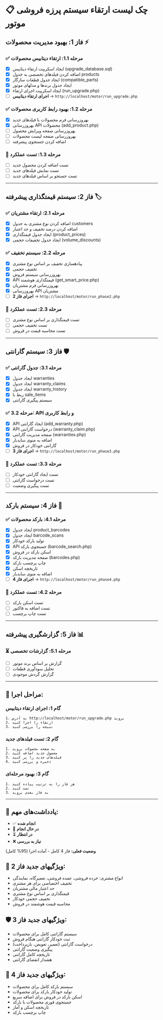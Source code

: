 # 📋 چک لیست ارتقاء سیستم پرزه فروشی موتور

## **فاز 1: بهبود مدیریت محصولات** ⚡

### ✅ **مرحله 1.1: ارتقاء دیتابیس محصولات**
- [x] ایجاد اسکریپت ارتقاء دیتابیس (upgrade_database.sql)
- [x] اضافه کردن فیلدهای تخصصی به جدول products
- [x] ایجاد جدول قطعات سازگار (compatible_parts)
- [x] ایجاد جدول برندها و مدلهای موتور
- [x] ایجاد اسکریپت اجرای ارتقاء (run_upgrade.php)
- [ ] **اجرای ارتقاء دیتابیس** → `http://localhost/motor/run_upgrade.php`

### ✅ **مرحله 1.2: بهبود رابط کاربری محصولات**
- [x] بهروزرسانی فرم محصولات با فیلدهای جدید
- [x] بهروزرسانی API محصولات (add_product.php)
- [ ] بهروزرسانی صفحه ویرایش محصول
- [ ] بهروزرسانی صفحه لیست محصولات
- [ ] اضافه کردن جستجوی پیشرفته

### 🔄 **مرحله 1.3: تست عملکرد**
- [ ] تست اضافه کردن محصول جدید
- [ ] تست نمایش فیلدهای جدید
- [ ] تست جستجو بر اساس فیلدهای جدید

---

## **فاز 2: سیستم قیمتگذاری پیشرفته** 🏷️

### ✅ **مرحله 2.1: ارتقاء مشتریان**
- [x] اضافه کردن نوع مشتری به جدول customers
- [x] اضافه کردن درصد تخفیف و حد اعتبار
- [x] ایجاد جدول قیمتگذاری (product_prices)
- [x] ایجاد جدول تخفیفات حجمی (volume_discounts)

### ✅ **مرحله 2.2: سیستم تخفیف**
- [x] پیادهسازی تخفیف بر اساس نوع مشتری
- [x] تخفیف حجمی
- [x] بهروزرسانی سیستم فروش
- [x] API قیمتگذاری هوشمند (get_smart_price.php)
- [x] بهروزرسانی فرم مشتریان
- [x] بهروزرسانی API مشتریان
- [ ] **اجرای فاز 2** → `http://localhost/motor/run_phase2.php`

### 🔄 **مرحله 2.3: تست عملکرد**
- [ ] تست قیمتگذاری بر اساس نوع مشتری
- [ ] تست تخفیف حجمی
- [ ] تست محاسبه قیمت در فروش

---

## **فاز 3: سیستم گارانتی** 🛡️

### ✅ **مرحله 3.1: جدول گارانتی**
- [x] ایجاد جدول warranties
- [x] ایجاد جدول warranty_claims
- [x] ایجاد جدول warranty_history
- [x] ربط با sale_items
- [x] سیستم پیگیری گارانتی

### ✅ **مرحله 3.2: API و رابط کاربری**
- [x] API ایجاد گارانتی (add_warranty.php)
- [x] API درخواست گارانتی (warranty_claim.php)
- [x] صفحه مدیریت گارانتی (warranties.php)
- [x] اضافه به منوی سایدبار
- [x] گارانتی خودکار در فروش
- [ ] **اجرای فاز 3** → `http://localhost/motor/run_phase3.php`

### 🔄 **مرحله 3.3: تست عملکرد**
- [ ] تست ایجاد گارانتی خودکار
- [ ] تست درخواست گارانتی
- [ ] تست پیگیری وضعیت

---

## **فاز 4: سیستم بارکد** 📱

### ✅ **مرحله 4.1: بارکد محصولات**
- [x] ایجاد جدول product_barcodes
- [x] ایجاد جدول barcode_scans
- [x] تولید بارکد خودکار
- [x] API جستجوی بارکد (barcode_search.php)
- [x] اسکن بارکد در فروش
- [x] صفحه مدیریت بارکد (barcodes.php)
- [x] چاپ برچسب بارکد
- [x] تاریخچه اسکن
- [x] اضافه به منوی سایدبار
- [ ] **اجرای فاز 4** → `http://localhost/motor/run_phase4.php`

### 🔄 **مرحله 4.2: تست عملکرد**
- [ ] تست اسکن بارکد
- [ ] تست اضافه به فاکتور
- [ ] تست چاپ برچسب

---

## **فاز 5: گزارشگیری پیشرفته** 📊

### ⏳ **مرحله 5.1: گزارشات تخصصی**
- [ ] گزارش بر اساس برند موتور
- [ ] تحلیل سودآوری قطعات
- [ ] گزارش گردش موجودی

---

## **🚀 مراحل اجرا:**

### **گام 1: اجرای ارتقاء دیتابیس**
```
1. به آدرس http://localhost/motor/run_upgrade.php بروید
2. ارتقاء را اجرا کنید
3. نتیجه را بررسی کنید
```

### **گام 2: تست فیلدهای جدید**
```
1. به صفحه محصولات بروید
2. محصول جدید اضافه کنید
3. فیلدهای جدید را پر کنید
4. ذخیره و بررسی کنید
```

### **گام 3: بهبود مرحله‌ای**
```
1. هر فاز را به ترتیب پیاده کنید
2. تست کنید
3. به فاز بعدی بروید
```

---

## **📝 یادداشت‌های مهم:**

- ✅ **انجام شده**
- 🔄 **در حال انجام**  
- ⏳ **در انتظار**
- ❌ **نیاز به بررسی**

**وضعیت فعلی:** فاز 4 کامل - آماده اجرا (95% کامل)

## **🎯 ویژگیهای جدید فاز 2:**
- انواع مشتری: خرده فروشی، عمده فروشی، تعمیرگاه، نمایندگی
- تخفیف اختصاصی برای هر مشتری
- حد اعتبار مالی مشتریان
- قیمتگذاری بر اساس نوع مشتری
- تخفیف حجمی خودکار
- محاسبه قیمت هوشمند در فروش

## **🛡️ ویژگیهای جدید فاز 3:**
- سیستم گارانتی کامل برای محصولات
- ثبت خودکار گارانتی هنگام فروش
- درخواست گارانتی (تعمیر، تعویض، بازپرداخت)
- پیگیری وضعیت گارانتی
- تاریخچه کامل گارانتی
- هشدار انقضای گارانتی

## **📱 ویژگیهای جدید فاز 4:**
- سیستم بارکد کامل برای محصولات
- تولید خودکار بارکد برای محصولات
- اسکن بارکد در فروش برای اضافه سریع
- جستجوی فوری محصولات با بارکد
- تاریخچه اسکن و آمار
- چاپ برچسب بارکد